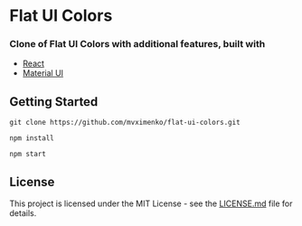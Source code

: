 # Flat UI Colors
### Clone of Flat UI Colors with additional features, built with
* [React](https://reactjs.org/)
* [Material UI](https://material-ui.com/)
## Getting Started
```
git clone https://github.com/mvximenko/flat-ui-colors.git
```
```
npm install
```
```
npm start
```
## License
This project is licensed under the MIT License - see the [LICENSE.md](LICENSE.md) file for details.

